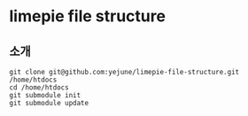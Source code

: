limepie file structure
=======

소개
--------
```
git clone git@github.com:yejune/limepie-file-structure.git /home/htdocs
cd /home/htdocs
git submodule init
git submodule update
```
